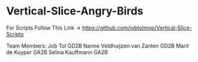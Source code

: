 # Vertical-Slice-Angry-Birds

For Scripts Follow This Link -> https://github.com/jobtolmop/Vertical-Slice-Scripts

Team Members:
Job Tol GD2B
Nanne Veldhuijzen van Zanten GD2B
Marit de Kuyper GA2B
Selina Kauffmann GA2B
